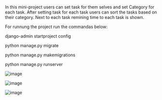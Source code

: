 In this mini-project users can set task for them selves and set Category for each task. After setting task for each task users can sort the tasks based on their category.
 Next to each task remining time to each task is shown.
 

For runnung the project run the commandas below:


 django-admin startproject config
 
 python manage.py migrate
 
 python manage.py makemigrations
 
 python manage.py runserver
 
 
 
 
 
 
 
 
 
 ![image](https://user-images.githubusercontent.com/22345837/129883936-a90bed20-3b88-4c21-b1da-a0c70ec35fe2.png)


![image](https://user-images.githubusercontent.com/22345837/129884091-28cc2dfa-ca25-4dec-94eb-8800623e9d31.png)



![image](https://user-images.githubusercontent.com/22345837/129884176-96948691-6cd2-4ca6-9f7b-3f851b4fa1b8.png)
